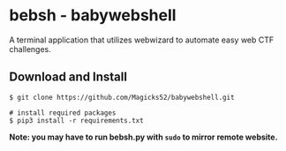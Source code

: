 # bebsh - babywebshell
A terminal application that utilizes webwizard to automate easy web CTF challenges.

## Download and Install
```
$ git clone https://github.com/Magicks52/babywebshell.git

# install required packages
$ pip3 install -r requirements.txt
```
**Note: you may have to run bebsh.py with `sudo` to mirror remote website.**